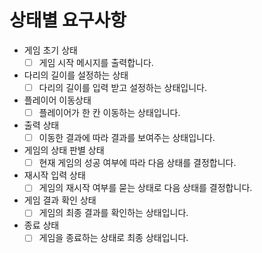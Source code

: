 # 상태별 요구사항

- 게임 초기 상태
    - [ ] 게임 시작 메시지를 출력합니다.
- 다리의 길이를 설정하는 상태
    - [ ] 다리의 길이를 입력 받고 설정하는 상태입니다.
- 플레이어 이동상태
    - [ ] 플레이어가 한 칸 이동하는 상태입니다.
- 출력 상태
    - [ ] 이동한 결과에 따라 결과를 보여주는 상태입니다.
- 게임의 상태 판별 상태
    - [ ] 현재 게임의 성공 여부에 따라 다음 상태를 결정합니다.
- 재시작 입력 상태
    - [ ] 게임의 재시작 여부를 묻는 상태로 다음 상태를 결정합니다.
- 게임 결과 확인 상태
    - [ ] 게임의 최종 결과를 확인하는 상태입니다.
- 종료 상태
    - [ ] 게임을 종료하는 상태로 최종 상태입니다.